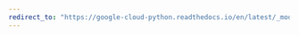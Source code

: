 ```yaml
---
redirect_to: "https://google-cloud-python.readthedocs.io/en/latest/_modules/google/cloud/bigtable/row.html"
---
```

